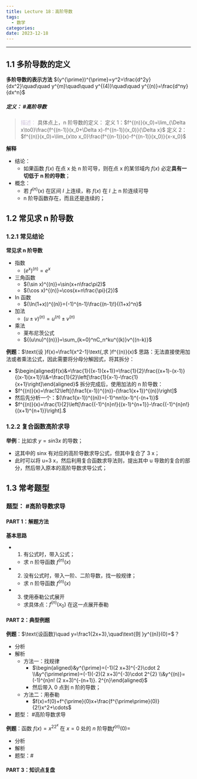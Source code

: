 ```yaml
---
title: Lecture 18：高阶导数
tags:
  - 数学
categories: 
date: 2023-12-18
---
```

---
## 1.1 多阶导数的定义
**多阶导数的表示方法**
$(y^{\prime})^{\prime}=y^2=\frac{d^2y}{dx^2}\quad\quad y^{m}\quad\quad y^{(4)}\quad\quad y^{(n)}=\frac{d^ny}{dx^n}$

##### **定义**： #高阶导数
> <font color="#ccc1d9">描述：</font> 具体点上，n 阶导数的定义：
> 定义 1：$f^{(n)}(x_0)=\lim_{\Delta x\to0}\frac{f^{(n-1)}(x_0+\Delta x)-f^{(n-1)}(x_0)}{\Delta x}$
> 定义 2：$f^{(n)}(x_0)=\lim_{x\to x_0}\frac{f^{(n-1)}(x)-f^{(n-1)}(x_0)}{x-x_0}$

**解释**
+ 结论：
	+ 如果函数 $f(x)$ 在点 x 处 n 阶可导，则在点 x 的某邻域内 $f(x)$ 必定**具有一切低于 n 阶的导数**；
+ 概念：
	+ 若 $f^{(n)}(x)$ 在区间 $I$ 上连续，称 $f(x)$ 在 $I$ 上 n 阶连续可导
	+  n 阶导函数存在，而且还是连续的；




## 1.2 常见求 n 阶导数
### 1.2.1 常见结论
**常见求 n 阶导数**
+ 指数
	+ $(e^{x})^{(n)}=e^{x}$
+ 三角函数
	+ $(\sin x)^{(n)}=\sin(x+n\frac\pi2)$
	+ $(\cos x)^{(n)}=\cos(x+n\frac{\pi}{2})$
+ In 函数
	+ $(\ln(1+x))^{(n)}=(-1)^{n-1}\frac{(n-1)!}{(1+x)^n}$
+ 加法
	+ $(u\pm v)^{(n)}=u^{(n)}\pm v^{(n)}$
+ 乘法
	+ 莱布尼茨公式
	+ ${(u\nu)^{(n)}}=\sum_{k=0}^nC_n^ku^{(k)}v^{(n-k)}$

**例题**：$\text{设 }f(x)=\frac1{x^2-1}\text{,求 }f^{(n)}(x)$
思路：无法直接使用加法或者乘法公式，因此需要将分母分解因式，将其拆分：
+ $\begin{aligned}f(x)&=\frac{1}{(x-1)(x+1)}=\frac{1}{2}\frac{(x+1)-(x-1)}{(x-1)(x+1)}\\&=\frac{1}{2}\left[\frac{1}{x-1}-\frac{1}{x+1}\right]\end{aligned}$
拆分完成后，使用加法的 n 阶导数：
+ $f^{(n)}(x)=\frac12\left[(\frac1{x-1})^{(n)}-(\frac1{x+1})^{(n)}\right]$
+ 然后先分析一个：$(\frac1{x-1})^{(n)}=(-1)^nn!(x-1)^{-(n+1)}$
+ $f^{(n)}(x)=\frac{1}{2}\left[\frac{(-1)^{n}n!}{(x-1)^{n+1}}-\frac{(-1)^{n}n!}{(x+1)^{n+1}}\right].$

### 1.2.2 复合函数高阶求导
**举例**：比如求 $y=sin3x$ 的导数；
+ 这其中的 sinx 有对应的高阶导数求导公式，但其中复合了 3 x；
+ 此时可以将 u=3 x，然后利用复合函数求导法则，提出其中 u 导致的复合的部分，然后带入原本的高阶导数求导公式；

## 1.3 常考题型
### 题型： #高阶导数求导
#### PART 1：解题方法
**基本思路**
+ 1. 有公式时，带入公式；
	+ 求 n 阶导函数 $f^{(n)}(x)$
+ 2. 没有公式时，带入一阶、二阶导数，找一般规律；
	+ 求 n 阶导函数 $f^{(n)}(x)$
+ 3. 使用泰勒公式展开
	+ 求具体点：$f^{(n)}(x_0)$ 在这一点展开泰勒

#### PART 2：典型例题
**例题**：$\text{设函数}\quad y=\frac1{2x+3},\quad\text{则 }y^{(n)}(0)=$？
+ 分析
+ 解析
	+ 方法一：找规律 
		+ $\begin{aligned}&y^{\prime}=(-1)(2 x+3)^{-2}\cdot 2 \\&y^{\prime\prime}=(-1)(-2)(2 x+3)^{-3}\cdot 2^{2} \\&y^{(n)}=(-1)^{n}n! (2 x+3)^{-(n+1)}. 2^{n}\end{aligned}$
		+ 然后带入 0 点到 n 阶的导数；
	+ 方法二：用泰勒 
		+ $f(x)=f(0)+f^{\prime}(0)x+\frac{f^{\prime\prime}(0)}{2!}x^2+\cdots$
+ 题型： #高阶导数求导 

**例题**：$\text{函数 }f(x)=x^22^x\text{ 在 }x=0\text{ 处的 }n\text{ 阶导数}f^{(n)}(0)=$
+ 分析
+ 解析
+ 题型：#
#### PART 3：知识点复盘